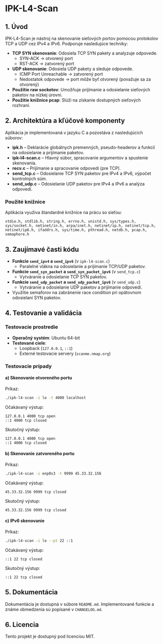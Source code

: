 # IPK-L4-Scan

## 1. Úvod
IPK-L4-Scan je nástroj na skenovanie sieťových portov pomocou protokolov TCP a UDP cez IPv4 a IPv6. Podporuje nasledujúce techniky:

- **TCP SYN skenovanie**: Odosiela TCP SYN pakety a analyzuje odpovede.
  - SYN-ACK → otvorený port
  - RST-ACK → zatvorený port
- **UDP skenovanie**: Odosiela UDP pakety a sleduje odpovede.
  - ICMP Port Unreachable → zatvorený port
  - Nedostatok odpovede → port môže byť otvorený (považuje sa za otvorený)
- **Použitie raw socketov**: Umožňuje prijímanie a odosielanie sieťových paketov na nízkej úrovni.
- **Použitie knižnice pcap**: Slúži na získanie dostupných sieťových rozhraní.

## 2. Architektúra a kľúčové komponenty
Aplikácia je implementovaná v jazyku C a pozostáva z nasledujúcich súborov:

- **ipk.h** – Deklarácie globálnych premenných, pseudo-headerov a funkcií na odosielanie a prijímanie paketov.
- **ipk-l4-scan.c** – Hlavný súbor, spracovanie argumentov a spustenie skenovania.
- **recv.c** – Prijímanie a spracovanie odpovedí (pre TCP).
- **send_tcp.c** – Odosielanie TCP SYN paketov pre IPv4 a IPv6, výpočet kontrolných súm.
- **send_udp.c** – Odosielanie UDP paketov pre IPv4 a IPv6 a analýza odpovedí.

### Použité knižnice
Aplikácia využíva štandardné knižnice na prácu so sieťou:

`stdio.h, stdlib.h, string.h, errno.h, unistd.h, sys/types.h, sys/socket.h, netinet/in.h, arpa/inet.h, netinet/ip.h, netinet/tcp.h, netinet/ip6.h, ifaddrs.h, sys/time.h, pthread.h, netdb.h, pcap.h, semaphore.h`

## 3. Zaujímavé časti kódu

- **Funkcie `send_ipv4` a `send_ipv6`** (v `ipk-l4-scan.c`)
  - Paralelné vlákna na odosielanie a prijímanie TCP/UDP paketov.
- **Funkcie `send_syn_packet` a `send_syn_packet_ipv6`** (v `send_tcp.c`)
  - Vytváranie a odosielanie TCP SYN paketov.
- **Funkcie `send_udp_packet` a `send_udp_packet_ipv6`** (v `send_udp.c`)
  - Vytváranie a odosielanie UDP paketov a prijímanie odpovedí.
- Využitie semaforov na zabránenie race condition pri opätovnom odosielaní SYN paketov.

## 4. Testovanie a validácia

### Testovacie prostredie
- **Operačný systém**: Ubuntu 64-bit
- **Testované ciele**:
  - Loopback (`127.0.0.1`, `::1`)
  - Externé testovacie servery (`scanme.nmap.org`)

### Testovacie prípady
#### a) Skenovanie otvoreného portu
Príkaz:
```sh
./ipk-l4-scan -i lo -t 4000 localhost
```
Očakávaný výstup:
```
127.0.0.1 4000 tcp open
::1 4000 tcp closed
```
Skutočný výstup:
```
127.0.0.1 4000 tcp open
::1 4000 tcp closed
```

#### b) Skenovanie zatvoreného portu
Príkaz:
```sh
./ipk-l4-scan -i enp0s3 -t 9999 45.33.32.156
```
Očakávaný výstup:
```
45.33.32.156 9999 tcp closed
```
Skutočný výstup:
```
45.33.32.156 9999 tcp closed
```

#### c) IPv6 skenovanie
Príkaz:
```sh
./ipk-l4-scan -i lo --pt 22 ::1
```
Očakávaný výstup:
```
::1 22 tcp closed
```
Skutočný výstup:
```
::1 22 tcp closed
```

## 5. Dokumentácia
Dokumentácia je dostupná v súbore `README.md`. Implementované funkcie a známe obmedzenia sú popísané v `CHANGELOG.md`.

## 6. Licencia
Tento projekt je dostupný pod licenciou MIT.

